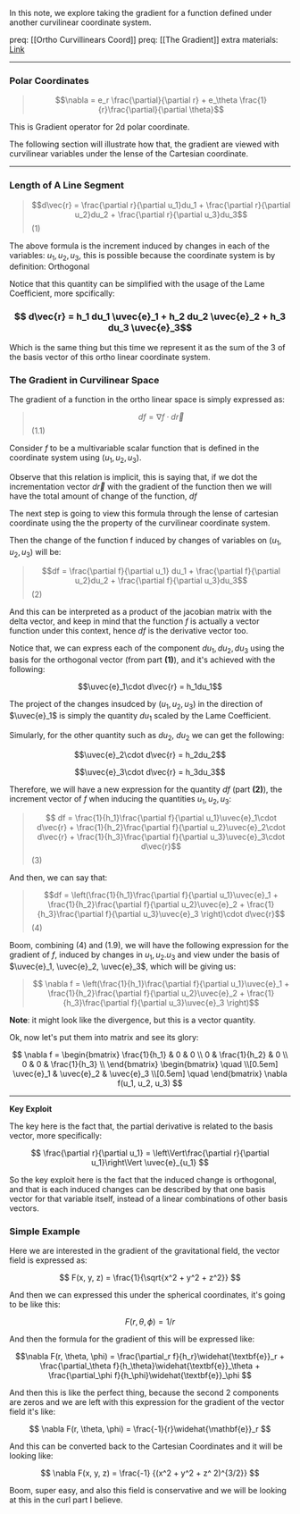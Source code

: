 In this note, we explore taking the gradient for a function defined under another curvilinear coordinate system. 

preq: [[Ortho Curvillinears Coord]]
preq: [[The Gradient]]
extra materials: [Link](https://www.jfoadi.me.uk/documents/lecture_mathphys2_05.pdf)

$$\newcommand{\uvec}[1]{\boldsymbol{\hat{\textbf{#1}}}}$$

---

### Polar Coordinates

> $$\nabla  = e_r \frac{\partial}{\partial r} + e_\theta \frac{1}{r}\frac{\partial}{\partial \theta}$$

This is Gradient operator for 2d polar coordinate. 

The following section will illustrate how that, the gradient are viewed with curvilinear variables under the lense of the Cartesian coordinate. 

---

### Length of A Line Segment 

> $$d\vec{r} = \frac{\partial r}{\partial u_1}du_1 + \frac{\partial r}{\partial u_2}du_2 + \frac{\partial r}{\partial u_3}du_3$$ (1)

The above formula is the increment induced by changes in each of the variables: $u_1, u_2, u_3$, this is possible because the coordinate system is by definition: Orthogonal 

Notice that this quantity can be simplified with the usage of the Lame Coefficient, more spcifically: 

### $$ d\vec{r} = h_1 du_1 \uvec{e}_1 + h_2 du_2 \uvec{e}_2 + h_3 du_3 \uvec{e}_3$$

Which is the same thing but this time we represent it as the sum of the 3 of the basis vector of this ortho linear coordinate system.


### The Gradient in Curvilinear Space

The gradient of a function in the ortho linear space is simply expressed as: 

> $$df = \nabla f \cdot d\vec{r}$$ (1.1)

Consider $f$ to be a multivariable scalar function that  is defined in the coordinate system using $(u_1, u_2, u_3)$. 

Observe that this relation is implicit, this is saying that, if we dot the incrementation vector $d\vec{r}$ with the gradient of the function then we will have the total amount of change of the function, $df$

The next step is going to view this formula through the lense of cartesian coordinate using the the property of the curvilinear coordinate system. 

Then the change of the function f induced by changes of variables on $(u_1, u_2, u_3)$ will be: 

> $$df = \frac{\partial f}{\partial u_1} du_1 + \frac{\partial f}{\partial u_2}du_2 + \frac{\partial f}{\partial u_3}du_3$$ (2)

And this can be interpreted as a product of the jacobian matrix with the delta vector, and keep in mind that the function $f$ is actually a vector function under this context, hence $df$ is the derivative vector too. 

Notice that, we can express each of the component $du_1, du_2, du_3$ using the basis for the orthogonal vector (from part **(1)**), and it's achieved with the following: 

$$\uvec{e}_1\cdot d\vec{r} = h_1du_1$$

The project of the changes insudced by $(u_1, u_2, u_3)$ in the direction of $\uvec{e}_1$ is simply the quantity $du_1$ scaled by the Lame Coefficient. 

Simularly, for the other quantity such as $du_2$, $du_2$ we can get the following: 

$$\uvec{e}_2\cdot d\vec{r} = h_2du_2$$

$$\uvec{e}_3\cdot d\vec{r} = h_3du_3$$

Therefore, we will have a new expression for the quantity $df$ (part **(2)**), the increment vector of $f$ when inducing the quantities $u_1, u_2, u_3$: 

> $$
> df = \frac{1}{h_1}\frac{\partial f}{\partial u_1}\uvec{e}_1\cdot d\vec{r}
> + 
> \frac{1}{h_2}\frac{\partial f}{\partial u_2}\uvec{e}_2\cdot d\vec{r}
> + 
> \frac{1}{h_3}\frac{\partial f}{\partial u_3}\uvec{e}_3\cdot d\vec{r}$$ 
> (3)

And then, we can say that: 

> $$df = \left(\frac{1}{h_1}\frac{\partial f}{\partial u_1}\uvec{e}_1  +  \frac{1}{h_2}\frac{\partial f}{\partial u_2}\uvec{e}_2  + \frac{1}{h_3}\frac{\partial f}{\partial u_3}\uvec{e}_3 \right)\cdot d\vec{r}$$ (4) 

Boom, combining (4) and (1.9), we will have the following expression for the gradient of $f$, induced by changes in $u_1, u_2. u_3$ and view under the basis of $\uvec{e}_1, \uvec{e}_2, \uvec{e}_3$, which will be giving us: 


>$$ \nabla f = \left(\frac{1}{h_1}\frac{\partial f}{\partial u_1}\uvec{e}_1 + \frac{1}{h_2}\frac{\partial f}{\partial u_2}\uvec{e}_2 + \frac{1}{h_3}\frac{\partial f}{\partial u_3}\uvec{e}_3 \right)$$

**Note**: it might look like the divergence, but this is a vector quantity. 

Ok, now let's put them into matrix and see its glory: 

$$
\nabla f = 
\begin{bmatrix}
	\frac{1}{h_1} & 0 & 0 \\ 
 	0 & \frac{1}{h_2} & 0 \\ 
	0 & 0 & \frac{1}{h_3} \\ 
\end{bmatrix}
\begin{bmatrix}
	\quad 
	\\[0.5em]
		\uvec{e}_1 &  \uvec{e}_2 & \uvec{e}_3
	\\[0.5em]
	\quad
\end{bmatrix}
\nabla f(u_1, u_2, u_3)
$$

---

**Key Exploit**

The key here is the fact that, the partial derivative is related to the basis vector, more specifically: 

$$
\frac{\partial r}{\partial u_1} = \left\Vert\frac{\partial r}{\partial u_1}\right\Vert \uvec{e}_{u_1} 
$$

So the key exploit here is the fact that the induced change is orthogonal, and that is each induced changes can be described by that one basis vector for that variable itself, instead of a linear combinations of other basis vectors. 


### Simple Example

Here we are interested in the gradient of the gravitational field, the vector field is expressed as: 

$$
F(x, y, z) = \frac{1}{\sqrt{x^2 + y^2 + z^2}}
$$

And then we can expressed this under the spherical coordinates, it's going to be like this: 

$$
F(r, \theta, \phi) = 1/r
$$

And then the formula for the gradient of this will be expressed like: 

$$\nabla
F(r, \theta, \phi) = 
\frac{\partial_r f}{h_r}\widehat{\textbf{e}}_r
+
\frac{\partial_\theta f}{h_\theta}\widehat{\textbf{e}}_\theta
+
\frac{\partial_\phi f}{h_\phi}\widehat{\textbf{e}}_\phi
$$

And then this is like the perfect thing, because the second 2 components are zeros and we are left with this expression for the gradient of the vector field it's like: 

$$
\nabla F(r, \theta, \phi) = \frac{-1}{r}\widehat{\mathbf{e}}_r
$$

And  this can be converted back to the Cartesian Coordinates and it will be looking like: 

$$
\nabla F(x, y, z) = \frac{-1}
{(x^2 + y^2 + z^ 2)^{3/2}}
$$

Boom, super easy, and also this field is conservative and we will be looking at this in the curl part I believe. 